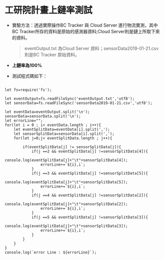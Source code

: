 # 工研院計畫上鏈率測試

* 實驗方法：透過實際操作BC Tracker 與 Cloud Server 進行物流實測，其中BC Tracker所存的資料是原始的感測器資料;Cloud Server則是鏈上所取下來的資料。
    > eventOutput.txt 為Cloud Server 資料；sensorData2019-01-21.csv 則是BC Tracker 原始資料。

* **上鏈率為100%**

* 測試程式碼如下：
```javascript=

let fs=require('fs');

let eventOutput=fs.readFileSync('eventOutput.txt','utf8'); 
let sensorData=fs.readFileSync('sensorData2019-01-21.csv','utf8');

let eventData=eventOutput.split('\n');
sensorData=sensorData.split('\n');
let errorLine="";
for(let i = 0 ; i< eventData.length ; i++){
	let eventSplitData=eventData[i].split(',');
	let sensorSplitData=sensorData[i].split(',');
	for(let j=0;j< eventSplitData.length ; j++){
				
		if(eventSplitData[j] != sensorSplitData[j]){
			if(j ==2 && eventSplitData[j] !=sensorSplitData[4]){
				console.log(eventSplitData[j]+"\t"+sensorSplitData[4]);
				errorLine+=`${i},i`;
			}	
			if(j ==3 && eventSplitData[j] !=sensorSplitData[5]){
				console.log(eventSplitData[j]+"\t"+sensorSplitData[5]);
				errorLine+=`${i},i`;
			}
			if(j ==4 && eventSplitData[j] !=sensorSplitData[2]){
				console.log(eventSplitData[j]+"\t"+sensorSplitData[2]);
				errorLine+=`${i},i`;
			}
			if(j ==5 && eventSplitData[j] !=sensorSplitData[3]){
				console.log(eventSplitData[j]+"\t"+sensorSplitData[3]);
				errorLine+=`${i},i`;
			}
		}
	}
}
console.log(`error Line : ${errorLine}`);
```
